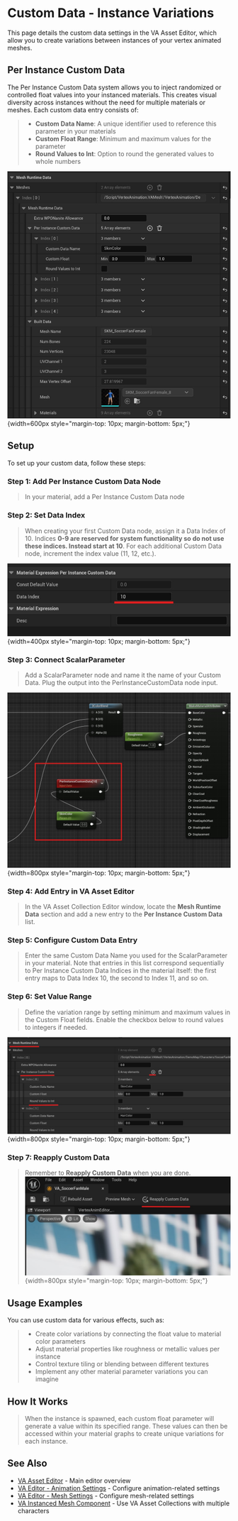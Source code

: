 # Custom Data - Instance Variations

This page details the custom data settings in the VA Asset Editor, which allow you to create variations between instances of your vertex animated meshes.

## Per Instance Custom Data

The Per Instance Custom Data system allows you to inject randomized or controlled float values into your instanced materials. This creates visual diversity across instances without the need for multiple materials or meshes. Each custom data entry consists of:

> - **Custom Data Name**: A unique identifier used to reference this parameter in your materials
> - **Custom Float Range**: Minimum and maximum values for the parameter
> - **Round Values to Int**: Option to round the generated values to whole numbers

![Mesh Runtime Data](assets/vacollect_mesh_runtime.jpg){width=600px style="margin-top: 10px; margin-bottom: 5px;"}

## Setup

To set up your custom data, follow these steps:

### Step 1: Add Per Instance Custom Data Node
> In your material, add a Per Instance Custom Data node

### Step 2: Set Data Index
> When creating your first Custom Data node, assign it a Data Index of 10. Indices **0-9 are reserved for system functionality so do not use these indices. Instead start at 10**. For each additional Custom Data node, increment the index value (11, 12, etc.).

![Data Index](assets/va_material_dataindex.jpg){width=400px style="margin-top: 10px; margin-bottom: 5px;"}

### Step 3: Connect ScalarParameter
> Add a ScalarParameter node and name it the name of your Custom Data. Plug the output into the PerInstanceCustomData node input.

![Per Instance Data Node](assets/va_material_customdatanodes.jpg){width=800px style="margin-top: 10px; margin-bottom: 5px;"}

### Step 4: Add Entry in VA Asset Editor
> In the VA Asset Collection Editor window, locate the **Mesh Runtime Data** section and add a new entry to the **Per Instance Custom Data** list.

### Step 5: Configure Custom Data Entry
> Enter the same Custom Data Name you used for the ScalarParameter in your material. Note that entries in this list correspond sequentially to Per Instance Custom Data Indices in the material itself: the first entry maps to Data Index 10, the second to Index 11, and so on.

### Step 6: Set Value Range
> Define the variation range by setting minimum and maximum values in the Custom Float fields. Enable the checkbox below to round values to integers if needed.

![Per Instance Data](assets/vacollect_custom_entry.jpg){width=800px style="margin-top: 10px; margin-bottom: 5px;"}

### Step 7: Reapply Custom Data
> Remember to **Reapply Custom Data** when you are done.
![Reapply Custom Data](assets/va_reapply.jpg){width=800px style="margin-top: 10px; margin-bottom: 5px;"}


## Usage Examples

You can use custom data for various effects, such as:

> - Create color variations by connecting the float value to material color parameters
> - Adjust material properties like roughness or metallic values per instance
> - Control texture tiling or blending between different textures
> - Implement any other material parameter variations you can imagine

## How It Works

> When the instance is spawned, each custom float parameter will generate a value within its specified range. These values can then be accessed within your material graphs to create unique variations for each instance.

## See Also

- [VA Asset Editor](va-asset-editor.md) - Main editor overview
- [VA Editor - Animation Settings](va-asset-editor-animation.md) - Configure animation-related settings
- [VA Editor - Mesh Settings](va-asset-editor-mesh.md) - Configure mesh-related settings
- [VA Instanced Mesh Component](vertex-anim-instanced-mesh-component.md) - Use VA Asset Collections with multiple characters
